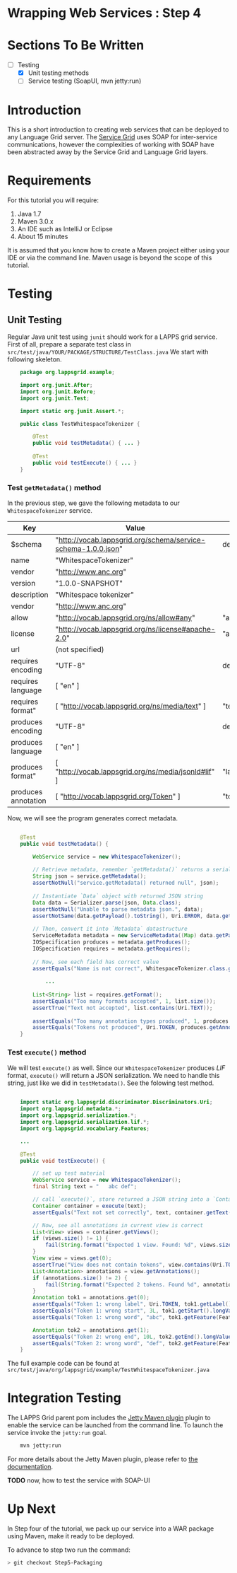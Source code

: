 Wrapping Web Services : Step 4
=====================

# Sections To Be Written

 - [ ] Testing
     - [x] Unit testing methods
     - [ ] Service testing (SoapUI, mvn jetty:run)
 
# Introduction

This is a short introduction to creating web services that can be deployed to
any Language Grid server.  The [Service Grid](http://servicegrid.net/en/index.html) uses
SOAP for inter-service communications, however the complexities of working with SOAP
have been abstracted away by the Service Grid and Language Grid layers.

# Requirements

For this tutorial you will require:

1. Java 1.7
1. Maven 3.0.x
1. An IDE such as IntelliJ or Eclipse
1. About 15 minutes

It is assumed that you know how to create a Maven project either using your IDE or via the command line.  Maven usage is beyond the scope of this tutorial.


# Testing

## Unit Testing

Regular Java unit test using `junit` should work for a LAPPS grid service. 
First of all, prepare a separate test class in `src/test/java/YOUR/PACKAGE/STRUCTURE/TestClass.java`
We start with following skeleton.

```java
    package org.lappsgrid.example;

    import org.junit.After;
    import org.junit.Before;
    import org.junit.Test;

    import static org.junit.Assert.*;

    public class TestWhitespaceTokenizer {

        @Test
        public void testMetadata() { ... }
        
        @Test
        public void testExecute() { ... }
    }
```

### Test `getMetadata()` method

In the previous step, we gave the following metadata to our `WhitespaceTokenizer` service.

Key|Value|Notes
---|---|---
$schema|"http://vocab.lappsgrid.org/schema/service-schema-1.0.0.json"|default
name|"WhitespaceTokenizer"| 
vendor|"http://www.anc.org"| 
version|"1.0.0-SNAPSHOT"| 
description|"Whitespace tokenizer"| 
vendor|"http://www.anc.org"| | 
allow|"http://vocab.lappsgrid.org/ns/allow#any"|"any"
license|"http://vocab.lappsgrid.org/ns/license#apache-2.0"|"apache2"
url| (not specified)
requires encoding|"UTF-8"|default
requires language|[ "en" ]| 
requires format" | [ "http://vocab.lappsgrid.org/ns/media/text" ]|"text"
produces encoding|"UTF-8"|default
produces language|[ "en" ]
produces format" | [ "http://vocab.lappsgrid.org/ns/media/jsonld#lif" ] | "lapps" 
produces annotation | [ "http://vocab.lappsgrid.org/Token" ]| "token" 

Now, we will see the program generates correct metadata.

```java

    @Test
    public void testMetadata() {

        WebService service = new WhitespaceTokenizer();
        
        // Retrieve metadata, remember `getMetadata()` returns a serialized JSON string
        String json = service.getMetadata();
        assertNotNull("service.getMetadata() returned null", json);
        
        // Instantiate `Data` object with returned JSON string
        Data data = Serializer.parse(json, Data.class);
        assertNotNull("Unable to parse metadata json.", data);
        assertNotSame(data.getPayload().toString(), Uri.ERROR, data.getDiscriminator());
        
        // Then, convert it into `Metadata` datastructure
        ServiceMetadata metadata = new ServiceMetadata((Map) data.getPayload());
        IOSpecification produces = metadata.getProduces();
        IOSpecification requires = metadata.getRequires();
        
        // Now, see each field has correct value
        assertEquals("Name is not correct", WhitespaceTokenizer.class.getName(), metadata.getName());
        
            ...
        
        List<String> list = requires.getFormat();
        assertEquals("Too many formats accepted", 1, list.size());
        assertTrue("Text not accepted", list.contains(Uri.TEXT));
        
        assertEquals("Too many annotation types produced", 1, produces.getAnnotations().size());
        assertEquals("Tokens not produced", Uri.TOKEN, produces.getAnnotations().get(0));
    }
```

### Test `execute()` method

We will test `execute()` as well. Since our `WhitespaceTokenizer` produces *LIF* format, `execute()` will return a JSON serialization. We need to handle this string, just like we did in `testMetadata()`. See the folowing test method.

```java
    
    import static org.lappsgrid.discriminator.Discriminators.Uri;
    import org.lappsgrid.metadata.*;
    import org.lappsgrid.serialization.*;
    import org.lappsgrid.serialization.lif.*;
    import org.lappsgrid.vocabulary.Features;

    ...

    @Test
    public void testExecute() {

        // set up test material
        WebService service = new WhitespaceTokenizer();
        final String text = "   abc def";

        // call `execute()`, store returned a JSON string into a `Container` datastructure, the main wrapper for LIF
        Container container = execute(text);
        assertEquals("Text not set correctly", text, container.getText());

        // Now, see all annotations in current view is correct
        List<View> views = container.getViews();
        if (views.size() != 1) {
            fail(String.format("Expected 1 view. Found: %d", views.size()));
        }
        View view = views.get(0);
        assertTrue("View does not contain tokens", view.contains(Uri.TOKEN));
        List<Annotation> annotations = view.getAnnotations();
        if (annotations.size() != 2) {
            fail(String.format("Expected 2 tokens. Found %d", annotations.size()));
        }
        Annotation tok1 = annotations.get(0);
        assertEquals("Token 1: wrong label", Uri.TOKEN, tok1.getLabel());
        assertEquals("Token 1: wrong start", 3L, tok1.getStart().longValue());
        assertEquals("Token 1: wrong word", "abc", tok1.getFeature(Features.Token.WORD));

        Annotation tok2 = annotations.get(1);
        assertEquals("Token 2: wrong end", 10L, tok2.getEnd().longValue());
        assertEquals("Token 2: wrong word", "def", tok2.getFeature(Features.Token.WORD));
    }
```

The full example code can be found at `src/test/java/org/lappsgrid/example/TestWhitespaceTokenizer.java`

# Integration Testing

The LAPPS Grid parent pom includes the [Jetty Maven plugin](http://mvnrepository.com/artifact/org.eclipse.jetty)
plugin to enable the service can be launched from the command line. To launch the service invoke
the `jetty:run` goal.

```bash
    mvn jetty:run
```


For more details about the Jetty Maven plugin, please refer to [the documentation](http://www.eclipse.org/jetty/documentation/current/jetty-maven-plugin.html#running-assembled-webapp-as-war).

**TODO** now, how to test the service with SOAP-UI

# Up Next

In Step four of the tutorial, we pack up our service into a WAR package using Maven, make it ready to be deployed.

To advance to step two run the command:

```bash
> git checkout Step5-Packaging
```